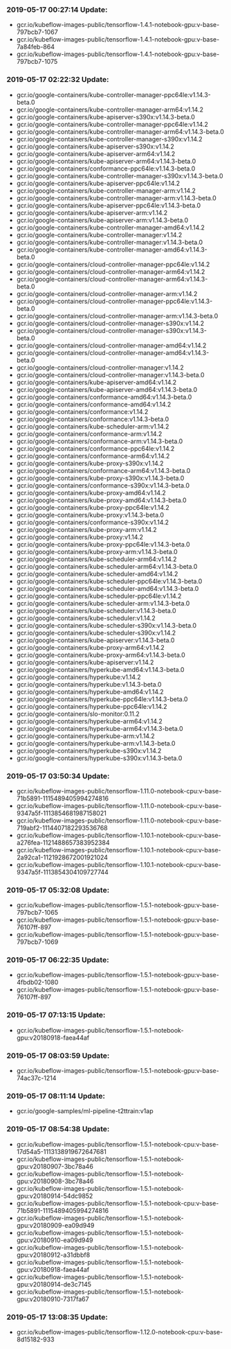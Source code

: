 ### 2019-05-17 00:27:14 Update:

- gcr.io/kubeflow-images-public/tensorflow-1.4.1-notebook-gpu:v-base-797bcb7-1067
- gcr.io/kubeflow-images-public/tensorflow-1.4.1-notebook-gpu:v-base-7a84feb-864
- gcr.io/kubeflow-images-public/tensorflow-1.4.1-notebook-gpu:v-base-797bcb7-1075
### 2019-05-17 02:22:32 Update:

- gcr.io/google-containers/kube-controller-manager-ppc64le:v1.14.3-beta.0
- gcr.io/google-containers/kube-controller-manager-arm64:v1.14.2
- gcr.io/google-containers/kube-apiserver-s390x:v1.14.3-beta.0
- gcr.io/google-containers/kube-controller-manager-ppc64le:v1.14.2
- gcr.io/google-containers/kube-controller-manager-arm64:v1.14.3-beta.0
- gcr.io/google-containers/kube-controller-manager-s390x:v1.14.2
- gcr.io/google-containers/kube-apiserver-s390x:v1.14.2
- gcr.io/google-containers/kube-apiserver-arm64:v1.14.2
- gcr.io/google-containers/kube-apiserver-arm64:v1.14.3-beta.0
- gcr.io/google-containers/conformance-ppc64le:v1.14.3-beta.0
- gcr.io/google-containers/kube-controller-manager-s390x:v1.14.3-beta.0
- gcr.io/google-containers/kube-apiserver-ppc64le:v1.14.2
- gcr.io/google-containers/kube-controller-manager-arm:v1.14.2
- gcr.io/google-containers/kube-controller-manager-arm:v1.14.3-beta.0
- gcr.io/google-containers/kube-apiserver-ppc64le:v1.14.3-beta.0
- gcr.io/google-containers/kube-apiserver-arm:v1.14.2
- gcr.io/google-containers/kube-apiserver-arm:v1.14.3-beta.0
- gcr.io/google-containers/kube-controller-manager-amd64:v1.14.2
- gcr.io/google-containers/kube-controller-manager:v1.14.2
- gcr.io/google-containers/kube-controller-manager:v1.14.3-beta.0
- gcr.io/google-containers/kube-controller-manager-amd64:v1.14.3-beta.0
- gcr.io/google-containers/cloud-controller-manager-ppc64le:v1.14.2
- gcr.io/google-containers/cloud-controller-manager-arm64:v1.14.2
- gcr.io/google-containers/cloud-controller-manager-arm64:v1.14.3-beta.0
- gcr.io/google-containers/cloud-controller-manager-arm:v1.14.2
- gcr.io/google-containers/cloud-controller-manager-ppc64le:v1.14.3-beta.0
- gcr.io/google-containers/cloud-controller-manager-arm:v1.14.3-beta.0
- gcr.io/google-containers/cloud-controller-manager-s390x:v1.14.2
- gcr.io/google-containers/cloud-controller-manager-s390x:v1.14.3-beta.0
- gcr.io/google-containers/cloud-controller-manager-amd64:v1.14.2
- gcr.io/google-containers/cloud-controller-manager-amd64:v1.14.3-beta.0
- gcr.io/google-containers/cloud-controller-manager:v1.14.2
- gcr.io/google-containers/cloud-controller-manager:v1.14.3-beta.0
- gcr.io/google-containers/kube-apiserver-amd64:v1.14.2
- gcr.io/google-containers/kube-apiserver-amd64:v1.14.3-beta.0
- gcr.io/google-containers/conformance-amd64:v1.14.3-beta.0
- gcr.io/google-containers/conformance-amd64:v1.14.2
- gcr.io/google-containers/conformance:v1.14.2
- gcr.io/google-containers/conformance:v1.14.3-beta.0
- gcr.io/google-containers/kube-scheduler-arm:v1.14.2
- gcr.io/google-containers/conformance-arm:v1.14.2
- gcr.io/google-containers/conformance-arm:v1.14.3-beta.0
- gcr.io/google-containers/conformance-ppc64le:v1.14.2
- gcr.io/google-containers/conformance-arm64:v1.14.2
- gcr.io/google-containers/kube-proxy-s390x:v1.14.2
- gcr.io/google-containers/conformance-arm64:v1.14.3-beta.0
- gcr.io/google-containers/kube-proxy-s390x:v1.14.3-beta.0
- gcr.io/google-containers/conformance-s390x:v1.14.3-beta.0
- gcr.io/google-containers/kube-proxy-amd64:v1.14.2
- gcr.io/google-containers/kube-proxy-amd64:v1.14.3-beta.0
- gcr.io/google-containers/kube-proxy-ppc64le:v1.14.2
- gcr.io/google-containers/kube-proxy:v1.14.3-beta.0
- gcr.io/google-containers/conformance-s390x:v1.14.2
- gcr.io/google-containers/kube-proxy-arm:v1.14.2
- gcr.io/google-containers/kube-proxy:v1.14.2
- gcr.io/google-containers/kube-proxy-ppc64le:v1.14.3-beta.0
- gcr.io/google-containers/kube-proxy-arm:v1.14.3-beta.0
- gcr.io/google-containers/kube-scheduler-arm64:v1.14.2
- gcr.io/google-containers/kube-scheduler-arm64:v1.14.3-beta.0
- gcr.io/google-containers/kube-scheduler-amd64:v1.14.2
- gcr.io/google-containers/kube-scheduler-ppc64le:v1.14.3-beta.0
- gcr.io/google-containers/kube-scheduler-amd64:v1.14.3-beta.0
- gcr.io/google-containers/kube-scheduler-ppc64le:v1.14.2
- gcr.io/google-containers/kube-scheduler-arm:v1.14.3-beta.0
- gcr.io/google-containers/kube-scheduler:v1.14.3-beta.0
- gcr.io/google-containers/kube-scheduler:v1.14.2
- gcr.io/google-containers/kube-scheduler-s390x:v1.14.3-beta.0
- gcr.io/google-containers/kube-scheduler-s390x:v1.14.2
- gcr.io/google-containers/kube-apiserver:v1.14.3-beta.0
- gcr.io/google-containers/kube-proxy-arm64:v1.14.2
- gcr.io/google-containers/kube-proxy-arm64:v1.14.3-beta.0
- gcr.io/google-containers/kube-apiserver:v1.14.2
- gcr.io/google-containers/hyperkube-amd64:v1.14.3-beta.0
- gcr.io/google-containers/hyperkube:v1.14.2
- gcr.io/google-containers/hyperkube:v1.14.3-beta.0
- gcr.io/google-containers/hyperkube-amd64:v1.14.2
- gcr.io/google-containers/hyperkube-ppc64le:v1.14.3-beta.0
- gcr.io/google-containers/hyperkube-ppc64le:v1.14.2
- gcr.io/google-containers/slo-monitor:0.11.2
- gcr.io/google-containers/hyperkube-arm64:v1.14.2
- gcr.io/google-containers/hyperkube-arm64:v1.14.3-beta.0
- gcr.io/google-containers/hyperkube-arm:v1.14.2
- gcr.io/google-containers/hyperkube-arm:v1.14.3-beta.0
- gcr.io/google-containers/hyperkube-s390x:v1.14.2
- gcr.io/google-containers/hyperkube-s390x:v1.14.3-beta.0
### 2019-05-17 03:50:34 Update:

- gcr.io/kubeflow-images-public/tensorflow-1.11.0-notebook-cpu:v-base-71b5891-1115489405994274816
- gcr.io/kubeflow-images-public/tensorflow-1.11.0-notebook-cpu:v-base-9347a5f-1113854681987158021
- gcr.io/kubeflow-images-public/tensorflow-1.11.0-notebook-cpu:v-base-719abf2-1114407182293536768
- gcr.io/kubeflow-images-public/tensorflow-1.10.1-notebook-cpu:v-base-a276fea-1121488657383952384
- gcr.io/kubeflow-images-public/tensorflow-1.10.1-notebook-cpu:v-base-2a92ca1-1121928672001921024
- gcr.io/kubeflow-images-public/tensorflow-1.10.1-notebook-cpu:v-base-9347a5f-1113854304109727744
### 2019-05-17 05:32:08 Update:

- gcr.io/kubeflow-images-public/tensorflow-1.5.1-notebook-gpu:v-base-797bcb7-1065
- gcr.io/kubeflow-images-public/tensorflow-1.5.1-notebook-gpu:v-base-76107ff-897
- gcr.io/kubeflow-images-public/tensorflow-1.5.1-notebook-gpu:v-base-797bcb7-1069
### 2019-05-17 06:22:35 Update:

- gcr.io/kubeflow-images-public/tensorflow-1.5.1-notebook-gpu:v-base-4fbdb02-1080
- gcr.io/kubeflow-images-public/tensorflow-1.5.1-notebook-gpu:v-base-76107ff-897
### 2019-05-17 07:13:15 Update:

- gcr.io/kubeflow-images-public/tensorflow-1.5.1-notebook-gpu:v20180918-faea44af
### 2019-05-17 08:03:59 Update:

- gcr.io/kubeflow-images-public/tensorflow-1.5.1-notebook-gpu:v-base-74ac37c-1214
### 2019-05-17 08:11:14 Update:

- gcr.io/google-samples/ml-pipeline-t2ttrain:v1ap
### 2019-05-17 08:54:38 Update:

- gcr.io/kubeflow-images-public/tensorflow-1.5.1-notebook-cpu:v-base-17d54a5-1113138919672647681
- gcr.io/kubeflow-images-public/tensorflow-1.5.1-notebook-gpu:v20180907-3bc78a46
- gcr.io/kubeflow-images-public/tensorflow-1.5.1-notebook-gpu:v20180908-3bc78a46
- gcr.io/kubeflow-images-public/tensorflow-1.5.1-notebook-gpu:v20180914-54dc9852
- gcr.io/kubeflow-images-public/tensorflow-1.5.1-notebook-cpu:v-base-71b5891-1115489405994274816
- gcr.io/kubeflow-images-public/tensorflow-1.5.1-notebook-gpu:v20180909-ea09d949
- gcr.io/kubeflow-images-public/tensorflow-1.5.1-notebook-gpu:v20180910-ea09d949
- gcr.io/kubeflow-images-public/tensorflow-1.5.1-notebook-gpu:v20180912-a31dbbf8
- gcr.io/kubeflow-images-public/tensorflow-1.5.1-notebook-gpu:v20180918-faea44af
- gcr.io/kubeflow-images-public/tensorflow-1.5.1-notebook-gpu:v20180914-de3c7145
- gcr.io/kubeflow-images-public/tensorflow-1.5.1-notebook-gpu:v20180910-7317fa67
### 2019-05-17 13:08:35 Update:

- gcr.io/kubeflow-images-public/tensorflow-1.12.0-notebook-cpu:v-base-8d15182-933
